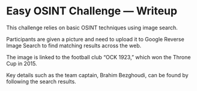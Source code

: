 # Easy OSINT Challenge — Writeup
This challenge relies on basic OSINT techniques using image search.

Participants are given a picture and need to upload it to Google Reverse Image Search to find matching results across the web.

The image is linked to the football club “OCK 1923,” which won the Throne Cup in 2015.

Key details such as the team captain, Brahim Bezghoudi, can be found by following the search results.
